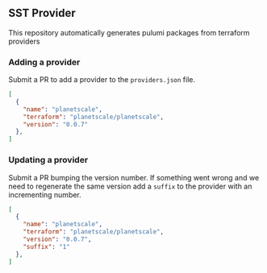 ## SST Provider

This repository automatically generates pulumi packages from terraform providers

### Adding a provider

Submit a PR to add a provider to the `providers.json` file.

```json
[
  {
    "name": "planetscale",
    "terraform": "planetscale/planetscale",
    "version": "0.0.7"
  },
]
```

### Updating a provider

Submit a PR bumping the version number. If something went wrong and we need to regenerate the same version add a `suffix` to the provider with an incrementing number.

```json
[
  {
    "name": "planetscale",
    "terraform": "planetscale/planetscale",
    "version": "0.0.7",
    "suffix": "1"
  },
]
